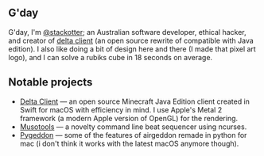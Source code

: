 ## G'day

G'day, I'm [@stackotter](https://twitter.com/stackotter); an Australian software developer, ethical hacker, and creator of [delta client](https://github.com/stackotter/delta-client) (an open source rewrite of compatible with Java edition). I also like doing a bit of design here and there (I made that pixel art logo), and I can solve a rubiks cube in 18 seconds on average.

## Notable projects

- [Delta Client](https://github.com/stackotter/delta-client) — an open source Minecraft Java Edition client created in Swift for macOS with efficiency in mind. I use Apple's Metal 2 framework (a modern Apple version of OpenGL) for the rendering.
- [Musotools](https://gitlab.com/stackotter/musotools) — a novelty command line beat sequencer using ncurses.
- [Pygeddon](https://gitlab.com/stackotter/pygeddon) — some of the features of airgeddon remade in python for mac (i don't think it works with the latest macOS anymore though).